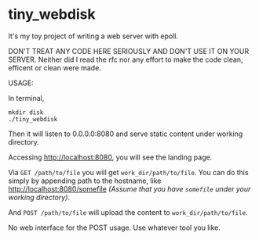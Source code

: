 # tiny_webdisk

It's my toy project of writing a web server with epoll.

DON'T TREAT ANY CODE HERE SERIOUSLY AND DON'T USE IT ON YOUR SERVER. Neither did I read the rfc nor any effort to make the code clean, efficent or clean were made.

USAGE:

In terminal,
```
mkdir disk
./tiny_webdisk
```

Then it will listen to 0.0.0.0:8080 and serve static content under working directory.

Accessing [http://localhost:8080](http://localhost:8080), you will see the landing page.

Via `GET /path/to/file` you will get `work_dir/path/to/file`. You can do this simply by appending path to the hostname, like [http://localhost:8080/somefile](http://localhost:8080/somefile) *(Assume that you have `somefile` under your working directory)*.

And `POST /path/to/file` will upload the content to `work_dir/path/to/file`.

No web interface for the POST usage. Use whatever tool you like.
